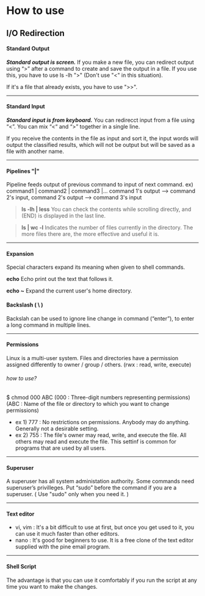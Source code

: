 # How to use 
## I/O Redirection
#### Standard Output
***Standard output is screen.***
If you make a new file, you can redirect output using “>” after a command to create and save the output in a file.
 If you use this, you have to use ls -lh ">" (Don't use "<" in this situation).
 
If it's a file that already exists, you have to use ">>".

---
#### Standard Input
***Standard input is from keyboard.***
You can redirecct input from a file using “<”.
You can mix “<“ and “>” together in a single line.

If you receive the contents in the file as input and sort it, the input words will output the classified results, which will not be output but will be saved as a file with another name.

---
#### Pipelines "|"
Pipeline feeds output of previous command to input of next command.
ex) command1 | command2 | command3 |...
command 1's output --> command 2's input, command 2's output --> command 3's input

> **ls -lh | less**
> You can check the contents while scrolling directly, and (END) is displayed in the last line.

> **ls | wc -l**
Indicates the number of files currently in the directory. The more files there are, the more effective and useful it is.

---

#### Expansion
Special characters expand its meaning when given to shell commands. 

**echo**
Echo print out the text that follows it.

**echo ~**
Expand the current user's home directory.

#### Backslash ( \ )
Backslah can be used to ignore line change in command (“enter”), to enter a long command in multiple lines.

---
#### Permissions
Linux is a multi-user system.
Files and directories have a permission assigned differently to owner / group / others.
(rwx : read, write, execute)
###### how to use?
$ chmod 000 ABC
(000 : Three-digit numbers representing permissions)
(ABC : Name of the file or directory to which you want to change permissions)

* ex 1) 777 : No restrictions on permissions. Anybody may do anything. Generally not a desirable setting.
* ex 2) 755 : The file's owner may read, write, and execute the file. All others may read and execute the file. This settinf is common for programs that are used by all users.

---
#### Superuser
A superuser has all system administation authority.
Some commands need superuser’s privilleges.
Put “sudo” before the command if you are a superuser. ( Use "sudo" only when you need it. )

---
#### Text editor
* vi, vim : It's a bit difficult to use at first, but once you get used to it, you can use it much faster than other editors.
* nano : It's good for beginners to use. It is a free clone of the text editor supplied with the pine email program. 

---
#### Shell Script
The advantage is that you can use it comfortably if you run the script at any time you want to make the changes.
